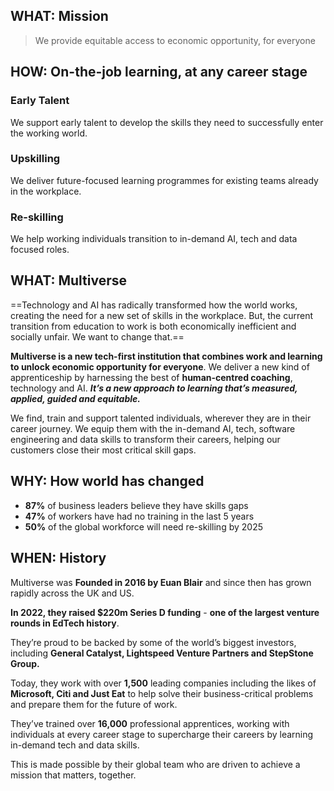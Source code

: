
## WHAT: Mission
> We provide equitable access to economic opportunity, for everyone

## HOW: On-the-job learning, at any career stage
### Early Talent
We support early talent to develop the skills they need to successfully enter the working world.
### Upskilling
We deliver future-focused learning programmes for existing teams already in the workplace.
### Re-skilling
We help working individuals transition to in-demand AI, tech and data focused roles.
## WHAT: Multiverse
==Technology and AI has radically transformed how the world works, creating the need for a new set of skills in the workplace. But, the current transition from education to work is both economically inefficient and socially unfair. We want to change that.==

**Multiverse is a new tech-first institution that combines work and learning to unlock economic opportunity for everyone**. We deliver a new kind of apprenticeship by harnessing the best of **human-centred coaching**, technology and AI. ***It’s a new approach to learning that’s measured, applied, guided and equitable.***

We find, train and support talented individuals, wherever they are in their career journey. We equip them with the in-demand AI, tech, software engineering and data skills to transform their careers, helping our customers close their most critical skill gaps.
## WHY: How world has changed
- **87%** of business leaders believe they have skills gaps
- **47%** of workers have had no training in the last 5 years
- **50%** of the global workforce will need re-skilling by 2025
## WHEN: History
Multiverse was **Founded in 2016 by Euan Blair** and since then has grown rapidly across the UK and US. 

**In 2022, they raised $220m Series D funding** - **one of the largest venture rounds in EdTech history**. 

They’re proud to be backed by some of the world’s biggest investors, including **General Catalyst, Lightspeed Venture Partners and StepStone Group.**

Today, they work with over **1,500** leading companies including the likes of **Microsoft, Citi and Just Eat** to help solve their business-critical problems and prepare them for the future of work.  

They’ve trained over **16,000** professional apprentices, working with individuals at every career stage to supercharge their careers by learning in-demand tech and data skills. 

This is made possible by their global team who are driven to achieve a mission that matters, together.
